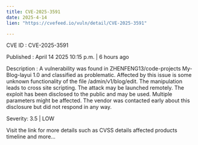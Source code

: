 ```yaml
---
title: CVE-2025-3591
date: 2025-4-14
lien: "https://cvefeed.io/vuln/detail/CVE-2025-3591"

---
```


CVE ID : CVE-2025-3591

Published :  April 14
2025
10:15 p.m. | 6 hours ago

Description : A vulnerability was found in ZHENFENG13/code-projects My-Blog-layui 1.0 and classified as problematic. Affected by this issue is some unknown functionality of the file /admin/v1/blog/edit. The manipulation leads to cross site scripting. The attack may be launched remotely. The exploit has been disclosed to the public and may be used. Multiple parameters might be affected. The vendor was contacted early about this disclosure but did not respond in any way.

Severity: 3.5 | LOW

Visit the link for more details
such as CVSS details
affected products
timeline
and more...
